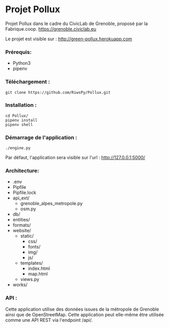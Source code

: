 # Projet Pollux

Projet Pollux dans le cadre du CivicLab de Grenoble, proposé par la Fabrique.coop.
https://grenoble.civiclab.eu


Le projet est visible sur : http://green-pollux.herokuapp.com


### Prérequis:
* Python3
* pipenv


### Téléchargement :
```
git clone https://github.com/RiwsPy/Pollux.git
```

### Installation :
```
cd Pollux/
pipenv install
pipenv shell
```

### Démarrage de l'application :
```
./engine.py
```

Par défaut, l'application sera visible sur l'url :
http://127.0.0.1:5000/

### Architecture:
- .env
- Pipfile
- Pipfile.lock
- api_ext/
    - grenoble_alpes_metropole.py
    - osm.py
- db/
- entities/
- formats/
- website/
    - static/
        - css/
        - fonts/
        - img/
        - js/
    - templates/
        - index.html
        - map.html
    - views.py
- works/


### API :
Cette application utilise des données issues de la métropole de Grenoble ainsi que de OpenStreetMap.
Cette application peut elle-même être utilisée comme une API REST via l'endpoint /api/.
